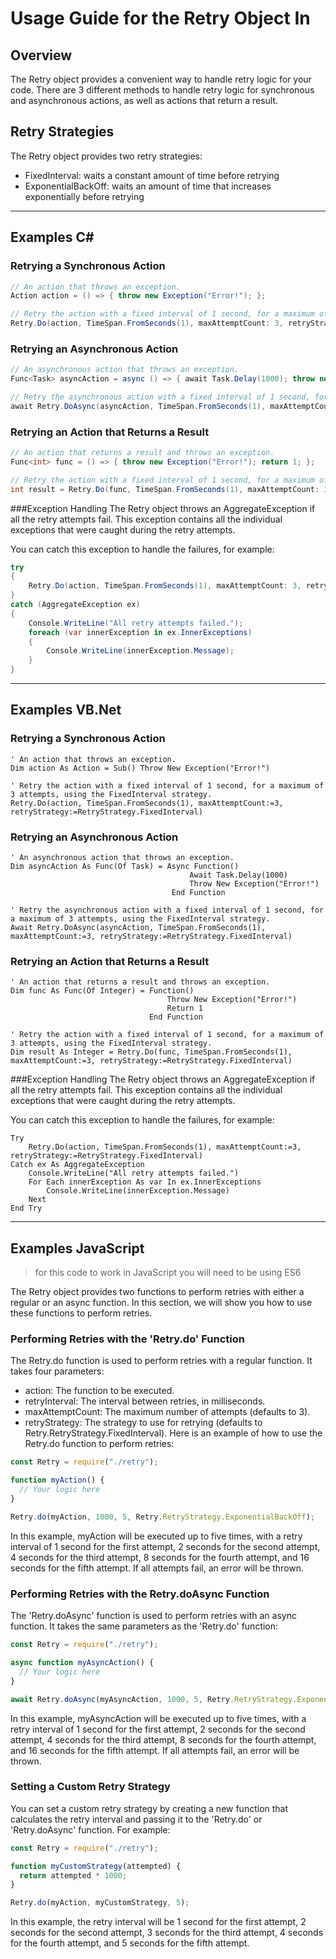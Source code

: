# Usage Guide for the Retry Object In

## Overview
The Retry object provides a convenient way to handle retry logic for your code. There are 3 different methods to handle retry logic for synchronous and asynchronous actions, as well as actions that return a result.

## Retry Strategies
The Retry object provides two retry strategies:

- FixedInterval: waits a constant amount of time before retrying
- ExponentialBackOff: waits an amount of time that increases exponentially before retrying

___

## Examples C#

### Retrying a Synchronous Action
```csharp
// An action that throws an exception.
Action action = () => { throw new Exception("Error!"); };

// Retry the action with a fixed interval of 1 second, for a maximum of 3 attempts, using the FixedInterval strategy.
Retry.Do(action, TimeSpan.FromSeconds(1), maxAttemptCount: 3, retryStrategy: RetryStrategy.FixedInterval);
```

### Retrying an Asynchronous Action
```csharp
// An asynchronous action that throws an exception.
Func<Task> asyncAction = async () => { await Task.Delay(1000); throw new Exception("Error!"); };

// Retry the asynchronous action with a fixed interval of 1 second, for a maximum of 3 attempts, using the FixedInterval strategy.
await Retry.DoAsync(asyncAction, TimeSpan.FromSeconds(1), maxAttemptCount: 3, retryStrategy: RetryStrategy.FixedInterval);
```

### Retrying an Action that Returns a Result
```csharp
// An action that returns a result and throws an exception.
Func<int> func = () => { throw new Exception("Error!"); return 1; };

// Retry the action with a fixed interval of 1 second, for a maximum of 3 attempts, using the FixedInterval strategy.
int result = Retry.Do(func, TimeSpan.FromSeconds(1), maxAttemptCount: 3, retryStrategy: RetryStrategy.FixedInterval);
```

###Exception Handling
The Retry object throws an AggregateException if all the retry attempts fail. This exception contains all the individual exceptions that were caught during the retry attempts.

You can catch this exception to handle the failures, for example:
```csharp
try
{
    Retry.Do(action, TimeSpan.FromSeconds(1), maxAttemptCount: 3, retryStrategy: RetryStrategy.FixedInterval);
}
catch (AggregateException ex)
{
    Console.WriteLine("All retry attempts failed.");
    foreach (var innerException in ex.InnerExceptions)
    {
        Console.WriteLine(innerException.Message);
    }
}
```

___

## Examples VB.Net

### Retrying a Synchronous Action
```vbnet
' An action that throws an exception.
Dim action As Action = Sub() Throw New Exception("Error!")

' Retry the action with a fixed interval of 1 second, for a maximum of 3 attempts, using the FixedInterval strategy.
Retry.Do(action, TimeSpan.FromSeconds(1), maxAttemptCount:=3, retryStrategy:=RetryStrategy.FixedInterval)
```

### Retrying an Asynchronous Action
```vbnet
' An asynchronous action that throws an exception.
Dim asyncAction As Func(Of Task) = Async Function()
                                        Await Task.Delay(1000)
                                        Throw New Exception("Error!")
                                    End Function

' Retry the asynchronous action with a fixed interval of 1 second, for a maximum of 3 attempts, using the FixedInterval strategy.
Await Retry.DoAsync(asyncAction, TimeSpan.FromSeconds(1), maxAttemptCount:=3, retryStrategy:=RetryStrategy.FixedInterval)
```

### Retrying an Action that Returns a Result
```vbnet
' An action that returns a result and throws an exception.
Dim func As Func(Of Integer) = Function()
                                   Throw New Exception("Error!")
                                   Return 1
                               End Function

' Retry the action with a fixed interval of 1 second, for a maximum of 3 attempts, using the FixedInterval strategy.
Dim result As Integer = Retry.Do(func, TimeSpan.FromSeconds(1), maxAttemptCount:=3, retryStrategy:=RetryStrategy.FixedInterval)
```

###Exception Handling
The Retry object throws an AggregateException if all the retry attempts fail. This exception contains all the individual exceptions that were caught during the retry attempts.

You can catch this exception to handle the failures, for example:
```vbnet
Try
    Retry.Do(action, TimeSpan.FromSeconds(1), maxAttemptCount:=3, retryStrategy:=RetryStrategy.FixedInterval)
Catch ex As AggregateException
    Console.WriteLine("All retry attempts failed.")
    For Each innerException As var In ex.InnerExceptions
        Console.WriteLine(innerException.Message)
    Next
End Try

```

___

## Examples JavaScript
> for this code to work in JavaScript you will need to be using ES6

The Retry object provides two functions to perform retries with either a regular or an async function. In this section, we will show you how to use these functions to perform retries.

### Performing Retries with the 'Retry.do' Function
The Retry.do function is used to perform retries with a regular function. It takes four parameters:

- action: The function to be executed.
- retryInterval: The interval between retries, in milliseconds.
- maxAttemptCount: The maximum number of attempts (defaults to 3).
- retryStrategy: The strategy to use for retrying (defaults to Retry.RetryStrategy.FixedInterval).
Here is an example of how to use the Retry.do function to perform retries:
```javascript
const Retry = require("./retry");

function myAction() {
  // Your logic here
}

Retry.do(myAction, 1000, 5, Retry.RetryStrategy.ExponentialBackOff);
```
In this example, myAction will be executed up to five times, with a retry interval of 1 second for the first attempt, 2 seconds for the second attempt, 4 seconds for the third attempt, 8 seconds for the fourth attempt, and 16 seconds for the fifth attempt. If all attempts fail, an error will be thrown.

### Performing Retries with the Retry.doAsync Function
The 'Retry.doAsync' function is used to perform retries with an async function. It takes the same parameters as the 'Retry.do' function:
```javascript
const Retry = require("./retry");

async function myAsyncAction() {
  // Your logic here
}

await Retry.doAsync(myAsyncAction, 1000, 5, Retry.RetryStrategy.ExponentialBackOff);
```
In this example, myAsyncAction will be executed up to five times, with a retry interval of 1 second for the first attempt, 2 seconds for the second attempt, 4 seconds for the third attempt, 8 seconds for the fourth attempt, and 16 seconds for the fifth attempt. If all attempts fail, an error will be thrown.

### Setting a Custom Retry Strategy
You can set a custom retry strategy by creating a new function that calculates the retry interval and passing it to the 'Retry.do' or 'Retry.doAsync' function. For example:
```javascript
const Retry = require("./retry");

function myCustomStrategy(attempted) {
  return attempted * 1000;
}

Retry.do(myAction, myCustomStrategy, 5);
```
In this example, the retry interval will be 1 second for the first attempt, 2 seconds for the second attempt, 3 seconds for the third attempt, 4 seconds for the fourth attempt, and 5 seconds for the fifth attempt.


